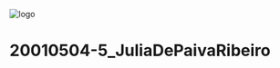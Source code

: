 ![logo](https://user-images.githubusercontent.com/89611808/131192938-81aab9b9-83ee-40cf-9d20-e39e74dab349.png)
# 20010504-5_JuliaDePaivaRibeiro
